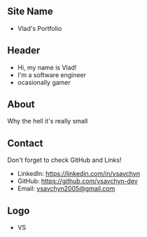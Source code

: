 ## Site Name
- Vlad's Portfolio

## Header
- Hi, my name is Vlad! 
- I'm a software engineer
- ocasionally gamer

## About
Why the hell it's really small

## Contact
Don't forget to check GitHub and Links!
- LinkedIn: https://linkedin.com/in/vsavchyn
- GitHub: https://github.com/vsavchyn-dev
- Email: vsavchyn2005@gmail.com

## Logo
- VS